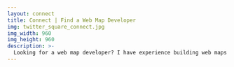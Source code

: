 ```yaml
---
layout: connect
title: Connect | Find a Web Map Developer
img: twitter_square_connect.jpg
img_width: 960
img_height: 960
description: >- 
  Looking for a web map developer? I have experience building web maps in both React and Vanilla JS with Leaflet, Mapbox, MapLibre and OpenLayers, print maps with ArcMap/Pro and QGIS, setting up data pipelines and backends with PostgreSQL/PostGIS, and deploying production applications with Docker.
---
```

